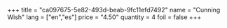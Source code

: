 +++
title = "ca097675-5e82-493d-beab-9fc11efd7492"
name = "Cunning Wish"
lang = ["en","es"]
price = "4.50"
quantity = 4
foil = false
+++
